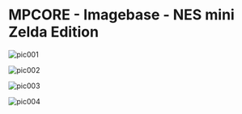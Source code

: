 # MPCORE - Imagebase - NES mini Zelda Edition


![pic001](https://raw.githubusercontent.com/mpcore-hub/mpcore-library/nxt-legacy/Imagebase/NES_Zelda/NESZ_IMG_20190501_094805.jpg "Console")

![pic002](https://raw.githubusercontent.com/mpcore-hub/mpcore-library/nxt-legacy/Imagebase/NES_Zelda/NESZ_IMG_20190501_094754.jpg "Console")

![pic003](https://raw.githubusercontent.com/mpcore-hub/mpcore-library/nxt-legacy/Imagebase/NES_Zelda/NESZ_IMG_20190501_094704.jpg "Console")

![pic004](https://raw.githubusercontent.com/mpcore-hub/mpcore-library/nxt-legacy/Imagebase/NES_Zelda/NESZ_IMG_20190501_093740.jpg "Console")
